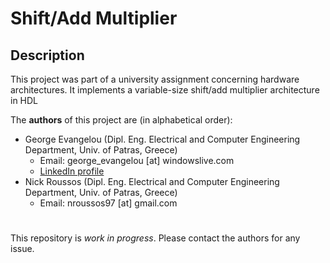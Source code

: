 # Shift/Add Multiplier
## Description
This project was part of a university assignment concerning hardware architectures. It implements a variable-size shift/add multiplier architecture in HDL

The **authors** of this project are (in alphabetical order):
- George Evangelou (Dipl. Eng. Electrical and Computer Engineering Department, Univ. of Patras, Greece)
  - Email: george_evangelou [at] windowslive.com
  - [LinkedIn profile](https://www.linkedin.com/in/georgios-evangelou-2a389b167/)
- Nick Roussos (Dipl. Eng. Electrical and Computer Engineering Department, Univ. of Patras, Greece)
  - Email: nroussos97 [at] gmail.com


# 
This repository is _work in progress_. Please contact the authors for any issue.

